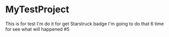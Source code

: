 # MyTestProject

This is for test
I'm do it for get Starstruck badge
I'm going to do that 6 time for see what will happened #5
